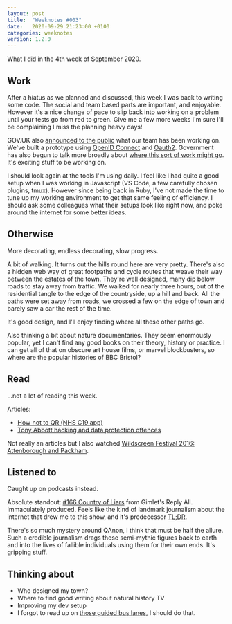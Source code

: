```yaml
---
layout: post
title:  "Weeknotes #003"
date:   2020-09-29 21:23:00 +0100
categories: weeknotes
version: 1.2.0
---
```


What I did in the 4th week of September 2020.

## Work

After a hiatus as we planned and discussed, this week I was back to writing some code. The social and team based parts are important, and enjoyable. However it's a nice change of pace to slip back into working on a problem until your tests go from red to green. Give me a few more weeks I'm sure I'll be complaining I miss the planning heavy days!

GOV.UK also [announced to the public][jen-announces-accounts] what our team has been working on. We've built a prototype using [OpenID Connect][oidc] and [Oauth2][oauth2]. Government has also begun to talk more broadly about [where this sort of work might go][cabinet-office-press-release]. It's exciting stuff to be working on.

I should look again at the tools I'm using daily. I feel like I had quite a good setup when I was working in Javascript (VS Code, a few carefully chosen plugins, tmux). However since being back in Ruby, I've not made the time to tune up my working environment to get that same feeling of efficiency. I should ask some colleagues what their setups look like right now, and poke around the internet for some better ideas.

## Otherwise

More decorating, endless decorating, slow progress.

A bit of walking. It turns out the hills round here are very pretty. There's also a hidden web way of great footpaths and cycle routes that weave their way between the estates of the town. They're well designed, many dip below roads to stay away from traffic. We walked for nearly three hours, out of the residential tangle to the edge of the countryside, up a hill and back. All the paths were set away from roads, we crossed a few on the edge of town and barely saw a car the rest of the time.

It's good design, and I'll enjoy finding where all these other paths go.

Also thinking a bit about nature documentaries. They seem enormously popular, yet I can't find any good books on their theory, history or practice. I can get all of that on obscure art house films, or marvel blockbusters, so where are the popular histories of BBC Bristol?

## Read

...not a lot of reading this week.

Articles:

- [How not to QR (NHS C19 app)][how-not-to-qr]
- [Tony Abbott hacking and data protection offences][dont-try-this-at-home]

Not really an articles but I also watched [Wildscreen Festival 2016: Attenborough and Packham][wildscreen-2016].

## Listened to

Caught up on podcasts instead.

Absolute standout: [#166 Country of Liars][country-of-liars] from Gimlet's Reply All. Immaculately produced. Feels like the kind of landmark journalism about the internet that drew me to this show, and it's predecessor [TL;DR][tldr].

There's so much mystery around QAnon, I think that must be half the allure. Such a credible journalism drags these semi-mythic figures back to earth and into the lives of fallible individuals using them for their own ends. It's gripping stuff.

## Thinking about

- Who designed my town?
- Where to find good writing about natural history TV
- Improving my dev setup
- I forgot to read up on [those guided bus lanes][week-001-thinking-about], I should do that.

[jen-announces-accounts]: https://gds.blog.gov.uk/2020/09/22/introducing-gov-uk-accounts/
[oidc]: https://openid.net/connect/
[oauth2]: https://oauth.net/2/
[cabinet-office-press-release]: https://www.gov.uk/government/news/new-trial-to-offer-streamlined-use-of-govuk
[country-of-liars]: https://gimletmedia.com/shows/reply-all/llhe5nm
[tldr]: http://feeds.wnyc.org/otm_tldr
[how-not-to-qr]: https://www.revk.uk/2020/09/how-not-to-qr-nhs-c19-app.html
[dont-try-this-at-home]: https://web.archive.org/web/20200921091643/https://informationrightsandwrongs.com/2020/09/18/tony-abbott-hacking-and-data-protection-offences/
[week-001-thinking-about]: https://huwdiprose.co.uk/weeknotes/2020/09/11/weeknotes-001/#thinking-about
[wildscreen-2016]: https://www.youtube.com/watch?v=sh813UH6Xs4
